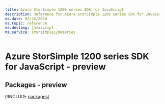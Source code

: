 ```yaml
---
title: Azure StorSimple 1200 series SDK for JavaScript
description: Reference for Azure StorSimple 1200 series SDK for JavaScript
ms.date: 02/26/2024
ms.topic: reference
ms.devlang: javascript
ms.service: storsimple1200series
---
```

# Azure StorSimple 1200 series SDK for JavaScript - preview
## Packages - preview
[!INCLUDE [packages](storsimple-1200-series-index.md)]